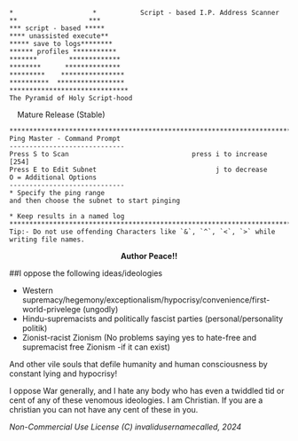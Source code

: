 ```
*                    *           Script - based I.P. Address Scanner
**                  ***
*** script - based *****
**** unassisted execute**
***** save to logs********
****** profiles ***********
*******        *************
********      **************
*********    ****************
**********  *****************
******************************
The Pyramid of Holy Script-hood
```
<html><b>&nbsp        </b>&nbsp  Mature Release (Stable)

```
*******************************************************************************
Ping Master - Command Prompt 
-----------------------------
Press S to Scan                               press i to increase [254]
Press E to Edit Subnet                              j to decrease
O = Additional Options
-----------------------------
* Specify the ping range
and then choose the subnet to start pinging

* Keep results in a named log
*******************************************************************************
Tip:- Do not use offending Characters like `&`, `^`, `<`, `>` while writing file names.
```


<p align=center><strong></b>Author Peace!!</strong></p>

##I oppose the following ideas/ideologies
- Western supremacy/hegemony/exceptionalism/hypocrisy/convenience/first-world-privelege (ungodly)
- Hindu-supremacists and politically fascist parties (personal/personality politik)
- Zionist-racist Zionism (No problems saying yes to hate-free and supremacist free Zionism -if it can exist)

And other vile souls that defile humanity and human consciousness by constant lying and hypocrisy!

I oppose War generally, and I hate any body who has even a twiddled tid or cent of any of these venomous ideologies. I am Christian. If you are a christian you can not have any cent of these in you.



_Non-Commercial Use License
(C) invalidusernamecalled, 2024_

